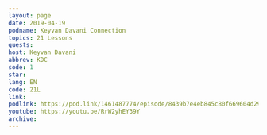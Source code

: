 ```yaml
---
layout: page
date: 2019-04-19
podname: Keyvan Davani Connection
topics: 21 Lessons
guests: 
host: Keyvan Davani
abbrev: KDC
sode: 1
star: 
lang: EN
code: 21L
link: 
podlink: https://pod.link/1461487774/episode/8439b7e4eb845c80f669604d2978e057
youtube: https://youtu.be/RrW2yhEY39Y
archive: 
---
```

